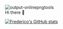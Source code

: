![output-onlinepngtools](https://user-images.githubusercontent.com/3028172/187237488-30c9a463-4f96-4e21-8dbe-a3030049c977.png)
<br>Hi there 👋

[![Frederico's GitHub stats](https://github-readme-stats.vercel.app/api?username=fredericojssilva&show_icons=true&theme=dark)](https://github.com/anuraghazra/github-readme-stats)

<!--
**fredericojssilva/fredericojssilva** is a ✨ _special_ ✨ repository because its `README.md` (this file) appears on your GitHub profile.

Here are some ideas to get you started:

- 🔭 I’m currently working on ...
- 🌱 I’m currently learning ...
- 👯 I’m looking to collaborate on ...
- 🤔 I’m looking for help with ...
- 💬 Ask me about ...
- 📫 How to reach me: ...
- 😄 Pronouns: ...
- ⚡ Fun fact: ...
-->
